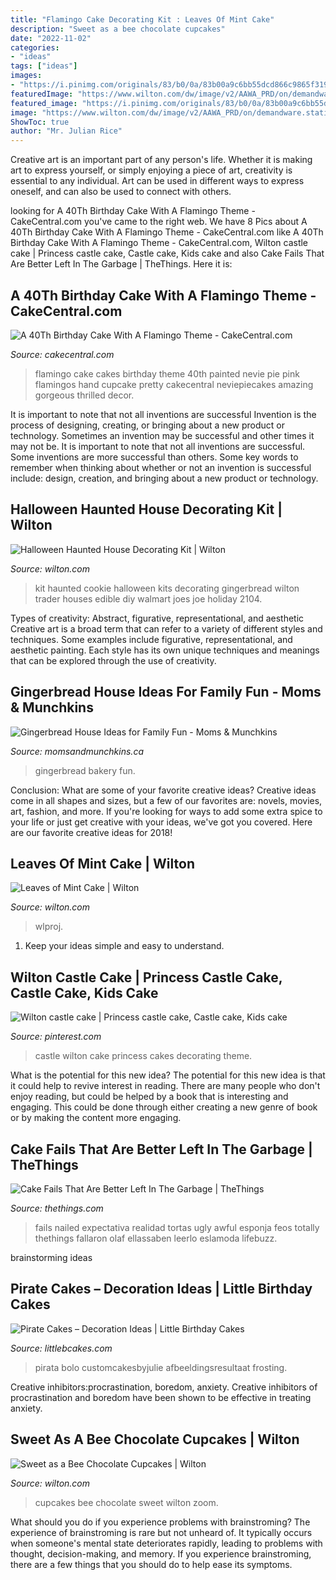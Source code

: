```yaml
---
title: "Flamingo Cake Decorating Kit : Leaves Of Mint Cake"
description: "Sweet as a bee chocolate cupcakes"
date: "2022-11-02"
categories:
- "ideas"
tags: ["ideas"]
images:
- "https://i.pinimg.com/originals/83/b0/0a/83b00a9c6bb55dcd866c9865f3191b24.jpg"
featuredImage: "https://www.wilton.com/dw/image/v2/AAWA_PRD/on/demandware.static/-/Sites-wilton-project-master/default/dwecf86312/images/project/WLPROJ-9134/WiltonLeafHero.jpg?sw=800&amp;sh=800"
featured_image: "https://i.pinimg.com/originals/83/b0/0a/83b00a9c6bb55dcd866c9865f3191b24.jpg"
image: "https://www.wilton.com/dw/image/v2/AAWA_PRD/on/demandware.static/-/Sites-wilton-project-master/default/dwecf86312/images/project/WLPROJ-9134/WiltonLeafHero.jpg?sw=800&amp;sh=800"
ShowToc: true
author: "Mr. Julian Rice"
---
```



Creative art is an important part of any person's life. Whether it is making art to express yourself, or simply enjoying a piece of art, creativity is essential to any individual. Art can be used in different ways to express oneself, and can also be used to connect with others.

	

		
looking for A 40Th Birthday Cake With A Flamingo Theme - CakeCentral.com you've came to the right web. We have 8 Pics about A 40Th Birthday Cake With A Flamingo Theme - CakeCentral.com like A 40Th Birthday Cake With A Flamingo Theme - CakeCentral.com, Wilton castle cake | Princess castle cake, Castle cake, Kids cake and also Cake Fails That Are Better Left In The Garbage | TheThings. Here it is:
		
    
## A 40Th Birthday Cake With A Flamingo Theme - CakeCentral.com

<img loading=lazy src="https://cdn001.cakecentral.com/gallery/2015/03/900_884704lAC2_a-40th-birthday-cake-with-a-flamingo-theme.jpg" onerror="this.onerror=null;this.src='https://tse2.mm.bing.net/th?id=OIP.px7ypoxrufYJ96Yi9tNDqwHaMY&amp;pid=15.1';" alt="A 40Th Birthday Cake With A Flamingo Theme - CakeCentral.com">

_Source: cakecentral.com_

>flamingo cake cakes birthday theme 40th painted nevie pie pink flamingos hand cupcake pretty cakecentral neviepiecakes amazing gorgeous thrilled decor. 

	

It is important to note that not all inventions are successful
Invention is the process of designing, creating, or bringing about a new product or technology. Sometimes an invention may be successful and other times it may not be. It is important to note that not all inventions are successful. 
Some inventions are more successful than others. Some key words to remember when thinking about whether or not an invention is successful include: design, creation, and bringing about a new product or technology.

    
## Halloween Haunted House Decorating Kit | Wilton

<img loading=lazy src="https://www.wilton.com/dw/image/v2/AAWA_PRD/on/demandware.static/-/Sites-wilton-product-master/default/dw52393f1b/images/product/2104-4326/2104-4326HWCOHO23050pkg.jpg?sw=1000&amp;sh=1000&amp;sm=fit" onerror="this.onerror=null;this.src='https://tse3.mm.bing.net/th?id=OIP.CDwLc2Hjk57JSXwVZWewyAHaHa&amp;pid=15.1';" alt="Halloween Haunted House Decorating Kit | Wilton">

_Source: wilton.com_

>kit haunted cookie halloween kits decorating gingerbread wilton trader houses edible diy walmart joes joe holiday 2104. 

	

Types of creativity: Abstract, figurative, representational, and aesthetic
Creative art is a broad term that can refer to a variety of different styles and techniques. Some examples include figurative, representational, and aesthetic painting. Each style has its own unique techniques and meanings that can be explored through the use of creativity.

    
## Gingerbread House Ideas For Family Fun - Moms &amp; Munchkins

<img loading=lazy src="https://www.momsandmunchkins.ca/wp-content/uploads/2012/11/bakery-gingerbread-house-2.jpg" onerror="this.onerror=null;this.src='https://tse2.mm.bing.net/th?id=OIP.OYd-46Bc39-074DfYdf4lAHaGK&amp;pid=15.1';" alt="Gingerbread House Ideas for Family Fun - Moms &amp; Munchkins">

_Source: momsandmunchkins.ca_

>gingerbread bakery fun. 

	

Conclusion: What are some of your favorite creative ideas?
Creative ideas come in all shapes and sizes, but a few of our favorites are: novels, movies, art, fashion, and more. If you're looking for ways to add some extra spice to your life or just get creative with your ideas, we've got you covered. Here are our favorite creative ideas for 2018!

    
## Leaves Of Mint Cake | Wilton

<img loading=lazy src="https://www.wilton.com/dw/image/v2/AAWA_PRD/on/demandware.static/-/Sites-wilton-project-master/default/dwecf86312/images/project/WLPROJ-9134/WiltonLeafHero.jpg?sw=800&amp;sh=800" onerror="this.onerror=null;this.src='https://tse1.mm.bing.net/th?id=OIP.3wEjziWU8rDxmYTQn5RTMgHaHa&amp;pid=15.1';" alt="Leaves of Mint Cake | Wilton">

_Source: wilton.com_

>wlproj. 

	

1. Keep your ideas simple and easy to understand.

    
## Wilton Castle Cake | Princess Castle Cake, Castle Cake, Kids Cake

<img loading=lazy src="https://i.pinimg.com/originals/83/b0/0a/83b00a9c6bb55dcd866c9865f3191b24.jpg" onerror="this.onerror=null;this.src='https://tse3.mm.bing.net/th?id=OIP.9KRl-vgYebY6F2czEvfh0gHaJ4&amp;pid=15.1';" alt="Wilton castle cake | Princess castle cake, Castle cake, Kids cake">

_Source: pinterest.com_

>castle wilton cake princess cakes decorating theme. 

	

What is the potential for this new idea?
The potential for this new idea is that it could help to revive interest in reading. There are many people who don't enjoy reading, but could be helped by a book that is interesting and engaging. This could be done through either creating a new genre of book or by making the content more engaging.

    
## Cake Fails That Are Better Left In The Garbage | TheThings

<img loading=lazy src="https://static0.thethingsimages.com/wordpress/wp-content/uploads/2017/10/cake-fails.jpg" onerror="this.onerror=null;this.src='https://tse4.mm.bing.net/th?id=OIP.5_njQ3-TcXZKMc1gLAk1kgHaD5&amp;pid=15.1';" alt="Cake Fails That Are Better Left In The Garbage | TheThings">

_Source: thethings.com_

>fails nailed expectativa realidad tortas ugly awful esponja feos totally thethings fallaron olaf ellassaben leerlo eslamoda lifebuzz. 

	
 brainstorming ideas 
    
## Pirate Cakes – Decoration Ideas | Little Birthday Cakes

<img loading=lazy src="https://www.littlebcakes.com/wp-content/uploads/2013/08/Pirate-Cake.jpg" onerror="this.onerror=null;this.src='https://tse3.mm.bing.net/th?id=OIP.R3Y5PYGv4gTqSeNIEjy6xQHaKt&amp;pid=15.1';" alt="Pirate Cakes – Decoration Ideas | Little Birthday Cakes">

_Source: littlebcakes.com_

>pirata bolo customcakesbyjulie afbeeldingsresultaat frosting. 

	

Creative inhibitors:procrastination, boredom, anxiety.
Creative inhibitors of procrastination and boredom have been shown to be effective in treating anxiety.

    
## Sweet As A Bee Chocolate Cupcakes | Wilton

<img loading=lazy src="https://www.wilton.com/dw/image/v2/AAWA_PRD/on/demandware.static/-/Sites-wilton-project-master/default/dw260b61a0/images/project/WLPROJ-9172/WiltonFondantBeeHero.jpg?sw=1440&amp;sh=750&amp;sm=fit" onerror="this.onerror=null;this.src='https://tse1.mm.bing.net/th?id=OIP.s2D23tLvEiLPli_76jXS5AHaHa&amp;pid=15.1';" alt="Sweet as a Bee Chocolate Cupcakes | Wilton">

_Source: wilton.com_

>cupcakes bee chocolate sweet wilton zoom. 

	

What should you do if you experience problems with brainstroming?
The experience of brainstroming is rare but not unheard of. It typically occurs when someone's mental state deteriorates rapidly, leading to problems with thought, decision-making, and memory. If you experience brainstroming, there are a few things that you should do to help ease its symptoms.


